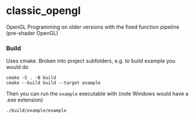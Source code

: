# classic_opengl
OpenGL Programming on older versions with the fixed function pipeline (pre-shader OpenGL)

### Build
Uses cmake. Broken into project subfolders, e.g. to build example you would do
```
cmake -S . -B build
cmake --build build --target example
```
Then you can run the `example` executable with (note Windows would have a .exe extension)
```
./build/example/example
```
